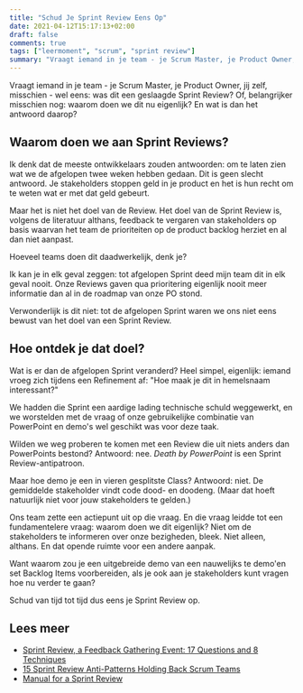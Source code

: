 ```yaml
---
title: "Schud Je Sprint Review Eens Op"
date: 2021-04-12T15:17:13+02:00
draft: false
comments: true
tags: ["leermoment", "scrum", "sprint review"]
summary: "Vraagt iemand in je team - je Scrum Master, je Product Owner, jij zelf, misschien - wel eens: was dit een geslaagde Sprint Review? Of, belangrijker misschien nog: waarom doen we dit nu eigenlijk? En wat is dan het antwoord daarop?"
---
```


Vraagt iemand in je team - je Scrum Master, je Product Owner, jij zelf, misschien - wel eens: was dit een geslaagde Sprint Review? Of, belangrijker misschien nog: waarom doen we dit nu eigenlijk? En wat is dan het antwoord daarop?


## Waarom doen we aan Sprint Reviews?


Ik denk dat de meeste ontwikkelaars zouden antwoorden: om te laten zien wat we de afgelopen twee weken hebben gedaan. Dit is geen slecht antwoord. Je stakeholders stoppen geld in je product en het is hun recht om te weten wat er met dat geld gebeurt.


Maar het is niet het doel van de Review. Het doel van de Sprint Review is, volgens de literatuur althans, feedback te vergaren van stakeholders op basis waarvan het team de prioriteiten op de product backlog herziet en al dan niet aanpast.


Hoeveel teams doen dit daadwerkelijk, denk je?


Ik kan je in elk geval zeggen: tot afgelopen Sprint deed mijn team dit in elk geval nooit. Onze Reviews gaven qua prioritering eigenlijk nooit meer informatie dan al in de roadmap van onze PO stond.


Verwonderlijk is dit niet: tot de afgelopen Sprint waren we ons niet eens bewust van het doel van een Sprint Review.


## Hoe ontdek je dat doel?


Wat is er dan de afgelopen Sprint veranderd? Heel simpel, eigenlijk: iemand vroeg zich tijdens een Refinement af: "Hoe maak je dit in hemelsnaam interessant?" 


We hadden die Sprint een aardige lading technische schuld weggewerkt, en we worstelden met de vraag of onze gebruikelijke combinatie van PowerPoint en demo's wel geschikt was voor deze taak. 


Wilden we weg proberen te komen met een Review die uit niets anders dan PowerPoints bestond? Antwoord: nee. *Death by PowerPoint* is een Sprint Review-antipatroon.


Maar hoe demo je een in vieren gesplitste Class? Antwoord: niet. De gemiddelde stakeholder vindt code dood- en doodeng. (Maar dat hoeft natuurlijk niet voor jouw stakeholders te gelden.)


Ons team zette een actiepunt uit op die vraag. En die vraag leidde tot een fundamentelere vraag: waarom doen we dit eigenlijk? Niet om de stakeholders te informeren over onze bezigheden, bleek. Niet alleen, althans. En dat opende ruimte voor een andere aanpak.


Want waarom zou je een uitgebreide demo van een nauwelijks te demo'en set Backlog Items voorbereiden, als je ook aan je stakeholders kunt vragen hoe nu verder te gaan?


Schud van tijd tot tijd dus eens je Sprint Review op.


## Lees meer


* [Sprint Review, a Feedback Gathering Event: 17 Questions and 8 Techniques](http://agiletrail.com/2015/09/19/sprint-review-a-feedback-gathering-event-17-questions-and-8-techniques/)
* [15 Sprint Review Anti-Patterns Holding Back Scrum Teams](https://age-of-product.com/sprint-review-anti-patterns/)
* [Manual for a Sprint Review](https://www.scrumdesk.com/start/manual-for-scrumdesk-start/sprint-review/)
